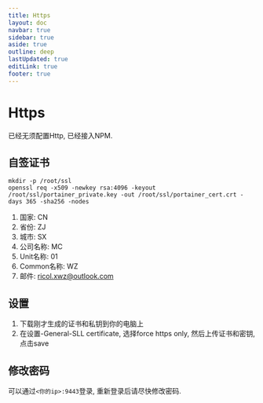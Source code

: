 ```yaml
---
title: Https
layout: doc
navbar: true
sidebar: true
aside: true
outline: deep
lastUpdated: true
editLink: true
footer: true
---
```


# Https

已经无须配置Http, 已经接入NPM.

## 自签证书

```
mkdir -p /root/ssl
openssl req -x509 -newkey rsa:4096 -keyout /root/ssl/portainer_private.key -out /root/ssl/portainer_cert.crt -days 365 -sha256 -nodes
```

1. 国家: CN
2. 省份: ZJ
3. 城市: SX
4. 公司名称: MC
5. Unit名称: 01
6. Common名称: WZ
7. 邮件: ricol.xwz@outlook.com

## 设置

1. 下载刚才生成的证书和私钥到你的电脑上
2. 在设置-General-SLL certificate, 选择force https only, 然后上传证书和密钥, 点击save

## 修改密码

可以通过`<你的ip>:9443`登录, 重新登录后请尽快修改密码. 